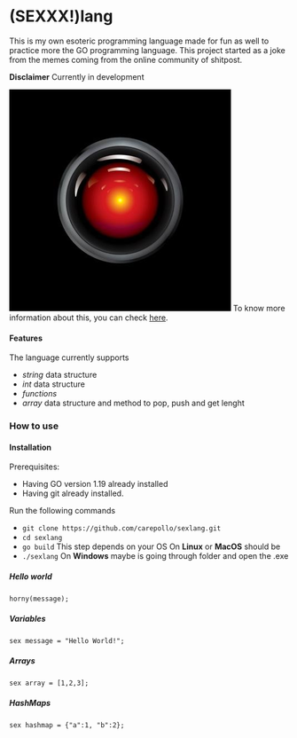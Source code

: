 # (SEXXX!)lang

This is my own esoteric programming language made for fun as well to practice more the GO programming language. This project started as a joke from the memes coming from the online community of shitpost.

**Disclaimer** Currently in development

![cover](./docs/cover.jpg)
To know more information about this, you can check [here](https://youtu.be/GHxFr_oDSTI).

#### Features
The language currently supports
- _string_ data structure
- _int_ data structure
- _functions_
- _array_ data structure and method to pop, push and get lenght


### How to use

#### Installation

Prerequisites:
- Having GO version 1.19 already installed
- Having git already installed.

Run the following commands
- `git clone https://github.com/carepollo/sexlang.git`
- `cd sexlang`
- `go build`
This step depends on your OS
On **Linux** or **MacOS** should be 
- `./sexlang`
On **Windows** maybe is going through folder and open the .exe

##### Hello world
```
horny(message);
```

##### Variables
```
sex message = "Hello World!";
```

##### Arrays
```
sex array = [1,2,3];
```
##### HashMaps
```
sex hashmap = {"a":1, "b":2};
```
